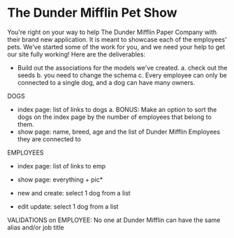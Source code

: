 # The Dunder Mifflin Pet Show


You're right on your way to help The Dunder Mifflin Paper Company with their brand new application. It is meant to 
showcase each of the employees' pets. We’ve started some of the work for you, and we need your help to get our site fully working! Here are the deliverables:

- Build out the associations for the models we've created.
a. check out the seeds
b.  you need to change the schema
c. Every employee can only be connected to a single dog, and a dog can have many owners.

DOGS
- index page: list of links to dogs
a. BONUS: Make an option to sort the dogs on the index page by the number of employees that belong to them.
- show page: name, breed, age and the list of Dunder Mifflin Employees they are connected to

EMPLOYEES
- index page: list of links to emp
- show page: everything + pic*

- new and create: select 1 dog from a list
- edit update: select 1 dog from a list

VALIDATIONS on EMPLOYEE:
No one at Dunder Mifflin can have the same alias and/or job title


